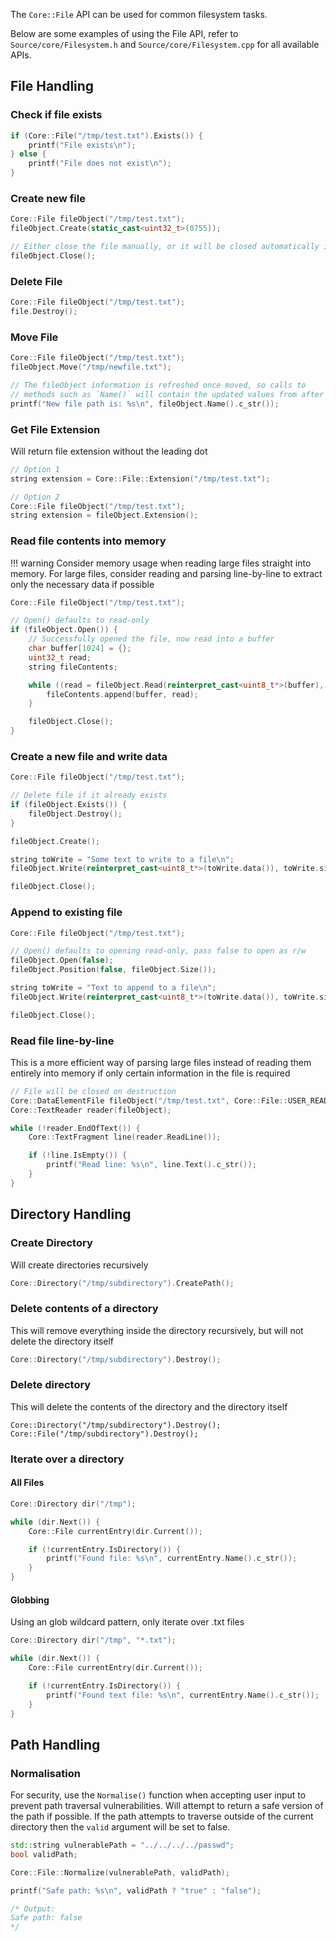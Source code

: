 The `Core::File` API can be used for common filesystem tasks.

Below are some examples of using the File API, refer to `Source/core/Filesystem.h` and `Source/core/Filesystem.cpp` for all available APIs.

## File Handling

### Check if file exists

```cpp
if (Core::File("/tmp/test.txt").Exists()) {
	printf("File exists\n");
} else {
	printf("File does not exist\n");
}
```

### Create new file

```cpp
Core::File fileObject("/tmp/test.txt");
fileObject.Create(static_cast<uint32_t>(0755));

// Either close the file manually, or it will be closed automatically in destructor
fileObject.Close();
```

### Delete File

```cpp
Core::File fileObject("/tmp/test.txt");
file.Destroy();
```

### Move File

```cpp
Core::File fileObject("/tmp/test.txt");
fileObject.Move("/tmp/newfile.txt");

// The fileObject information is refreshed once moved, so calls to
// methods such as `Name()` will contain the updated values from after the move.
printf("New file path is: %s\n", fileObject.Name().c_str());
```

### Get File Extension

Will return file extension without the leading dot

```cpp
// Option 1
string extension = Core::File::Extension("/tmp/test.txt");

// Option 2
Core::File fileObject("/tmp/test.txt");
string extension = fileObject.Extension();
```

### Read file contents into memory

!!! warning
	Consider memory usage when reading large files straight into memory. For large files, consider reading and parsing line-by-line to extract only the necessary data if possible

```cpp
Core::File fileObject("/tmp/test.txt");

// Open() defaults to read-only
if (fileObject.Open()) {
    // Successfully opened the file, now read into a buffer
    char buffer[1024] = {};
    uint32_t read;
    string fileContents;

    while ((read = fileObject.Read(reinterpret_cast<uint8_t*>(buffer), sizeof(buffer))) != 0) {
        fileContents.append(buffer, read);
    }

    fileObject.Close();
}
```

### Create a new file and write data

```cpp
Core::File fileObject("/tmp/test.txt");

// Delete file if it already exists
if (fileObject.Exists()) {
    fileObject.Destroy();
}

fileObject.Create();

string toWrite = "Some text to write to a file\n";
fileObject.Write(reinterpret_cast<uint8_t*>(toWrite.data()), toWrite.size());

fileObject.Close();
```

### Append to existing file

```cpp
Core::File fileObject("/tmp/test.txt");

// Open() defaults to opening read-only, pass false to open as r/w
fileObject.Open(false);
fileObject.Position(false, fileObject.Size());

string toWrite = "Text to append to a file\n";
fileObject.Write(reinterpret_cast<uint8_t*>(toWrite.data()), toWrite.size());

fileObject.Close();
```

### Read file line-by-line

This is a more efficient way of parsing large files instead of reading them entirely into memory if only certain information in the file is required

```cpp
// File will be closed on destruction
Core::DataElementFile fileObject("/tmp/test.txt", Core::File::USER_READ);
Core::TextReader reader(fileObject);

while (!reader.EndOfText()) {
    Core::TextFragment line(reader.ReadLine());

    if (!line.IsEmpty()) {
        printf("Read line: %s\n", line.Text().c_str());
    }
}
```

## Directory Handling

### Create Directory

Will create directories recursively

```cpp
Core::Directory("/tmp/subdirectory").CreatePath();
```

### Delete contents of a directory

This will remove everything inside the directory recursively, but will not delete the directory itself

```cpp
Core::Directory("/tmp/subdirectory").Destroy();
```

### Delete directory

This will delete the contents of the directory and the directory itself

```
Core::Directory("/tmp/subdirectory").Destroy();
Core::File("/tmp/subdirectory").Destroy();
```

### Iterate over a directory

#### All Files

```cpp
Core::Directory dir("/tmp");

while (dir.Next()) {
    Core::File currentEntry(dir.Current());

    if (!currentEntry.IsDirectory()) {
        printf("Found file: %s\n", currentEntry.Name().c_str());
    }
}
```

#### Globbing

Using an glob wildcard pattern, only iterate over .txt files

``` cpp
Core::Directory dir("/tmp", "*.txt");

while (dir.Next()) {
    Core::File currentEntry(dir.Current());

    if (!currentEntry.IsDirectory()) {
        printf("Found text file: %s\n", currentEntry.Name().c_str());
    }
}
```

## Path Handling

### Normalisation

For security, use the `Normalise()` function when accepting user input to prevent path traversal vulnerabilities. Will attempt to return a safe version of the path if possible. If the path attempts to traverse outside of the current directory then the `valid` argument will be set to false.

```cpp
std::string vulnerablePath = "../../../../passwd";
bool validPath;

Core::File::Normalize(vulnerablePath, validPath);

printf("Safe path: %s\n", validPath ? "true" : "false");

/* Output:
Safe path: false
*/
```



